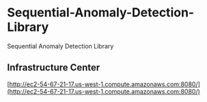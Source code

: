 # Sequential-Anomaly-Detection-Library
Sequential Anomaly Detection Library


## Infrastructure Center
[http://ec2-54-67-21-17.us-west-1.compute.amazonaws.com:8080/](http://ec2-54-67-21-17.us-west-1.compute.amazonaws.com:8080/)

